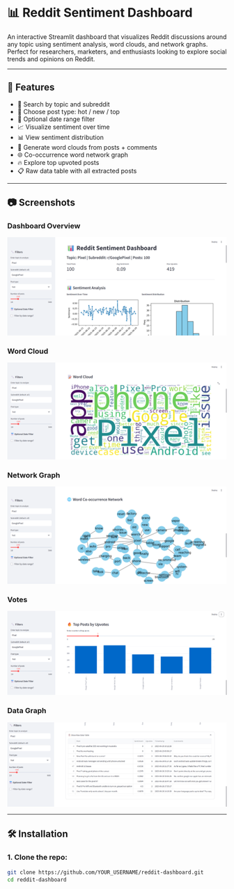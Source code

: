 # 📊 Reddit Sentiment Dashboard

An interactive Streamlit dashboard that visualizes Reddit discussions around any topic using sentiment analysis, word clouds, and network graphs. Perfect for researchers, marketers, and enthusiasts looking to explore social trends and opinions on Reddit.

---

## 🚀 Features

- 🔎 Search by topic and subreddit
- 🧵 Choose post type: hot / new / top
- 📅 Optional date range filter
- 📈 Visualize sentiment over time
- 📊 View sentiment distribution
- 📝 Generate word clouds from posts + comments
- 🌐 Co-occurrence word network graph
- 🔥 Explore top upvoted posts
- 📋 Raw data table with all extracted posts

---

## 📷 Screenshots

### Dashboard Overview
![Dashboard](screenshots/dashboard.png)

### Word Cloud
![Word Cloud](screenshots/wordcloud.png)

### Network Graph
![Network Graph](screenshots/network.png)

### Votes 
![Votes](screenshots/Votes.png)

### Data Graph
![Data](screenshots/Raw_data.png)

---

## 🛠 Installation

### 1. Clone the repo:
```bash
git clone https://github.com/YOUR_USERNAME/reddit-dashboard.git
cd reddit-dashboard
